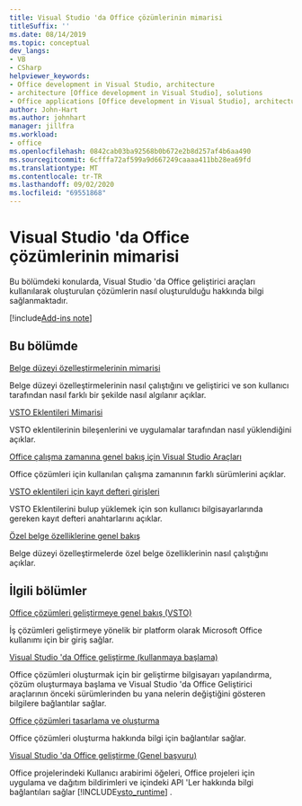 ```yaml
---
title: Visual Studio 'da Office çözümlerinin mimarisi
titleSuffix: ''
ms.date: 08/14/2019
ms.topic: conceptual
dev_langs:
- VB
- CSharp
helpviewer_keywords:
- Office development in Visual Studio, architecture
- architecture [Office development in Visual Studio], solutions
- Office applications [Office development in Visual Studio], architecture
author: John-Hart
ms.author: johnhart
manager: jillfra
ms.workload:
- office
ms.openlocfilehash: 0842cab03ba92568b0b672e2b8d257af4b6aa490
ms.sourcegitcommit: 6cfffa72af599a9d667249caaaa411bb28ea69fd
ms.translationtype: MT
ms.contentlocale: tr-TR
ms.lasthandoff: 09/02/2020
ms.locfileid: "69551868"
---
```

# <a name="architecture-of-office-solutions-in-visual-studio"></a>Visual Studio 'da Office çözümlerinin mimarisi
  Bu bölümdeki konularda, Visual Studio 'da Office geliştirici araçları kullanılarak oluşturulan çözümlerin nasıl oluşturulduğu hakkında bilgi sağlanmaktadır.

[!include[Add-ins note](includes/addinsnote.md)]

## <a name="in-this-section"></a>Bu bölümde

[Belge düzeyi özelleştirmelerinin mimarisi](../vsto/architecture-of-document-level-customizations.md)

Belge düzeyi özelleştirmelerinin nasıl çalıştığını ve geliştirici ve son kullanıcı tarafından nasıl farklı bir şekilde nasıl algılanır açıklar.

[VSTO Eklentileri Mimarisi](../vsto/architecture-of-vsto-add-ins.md)

VSTO eklentilerinin bileşenlerini ve uygulamalar tarafından nasıl yüklendiğini açıklar.

[Office çalışma zamanına genel bakış için Visual Studio Araçları](../vsto/visual-studio-tools-for-office-runtime-overview.md)

Office çözümleri için kullanılan çalışma zamanının farklı sürümlerini açıklar.

[VSTO eklentileri için kayıt defteri girişleri](../vsto/registry-entries-for-vsto-add-ins.md)

VSTO Eklentilerini bulup yüklemek için son kullanıcı bilgisayarlarında gereken kayıt defteri anahtarlarını açıklar.

[Özel belge özelliklerine genel bakış](../vsto/custom-document-properties-overview.md)

Belge düzeyi özelleştirmelerde özel belge özelliklerinin nasıl çalıştığını açıklar.

## <a name="related-sections"></a>İlgili bölümler

[Office çözümleri geliştirmeye genel bakış &#40;VSTO&#41;](../vsto/office-solutions-development-overview-vsto.md)

İş çözümleri geliştirmeye yönelik bir platform olarak Microsoft Office kullanımı için bir giriş sağlar.

[Visual Studio 'da Office geliştirme &#40;kullanmaya başlama&#41;](../vsto/getting-started-office-development-in-visual-studio.md)

Office çözümleri oluşturmak için bir geliştirme bilgisayarı yapılandırma, çözüm oluşturmaya başlama ve Visual Studio 'da Office Geliştirici araçlarının önceki sürümlerinden bu yana nelerin değiştiğini gösteren bilgilere bağlantılar sağlar.

[Office çözümleri tasarlama ve oluşturma](../vsto/designing-and-creating-office-solutions.md)

Office çözümleri oluşturma hakkında bilgi için bağlantılar sağlar.

[Visual Studio 'da Office geliştirme &#40;Genel başvuru&#41;](../vsto/general-reference-office-development-in-visual-studio.md)

Office projelerindeki Kullanıcı arabirimi öğeleri, Office projeleri için uygulama ve dağıtım bildirimleri ve içindeki API 'Ler hakkında bilgi bağlantıları sağlar [!INCLUDE[vsto_runtime](../vsto/includes/vsto-runtime-md.md)] .
